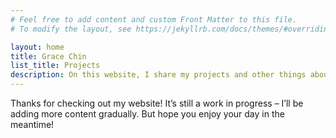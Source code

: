 ```yaml
---
# Feel free to add content and custom Front Matter to this file.
# To modify the layout, see https://jekyllrb.com/docs/themes/#overriding-theme-defaults

layout: home
title: Grace Chin
list_title: Projects
description: On this website, I share my projects and other things about me.
---
```


Thanks for checking out my website! It’s still a work in progress – I’ll be adding more content gradually. But hope you enjoy your day in the meantime!